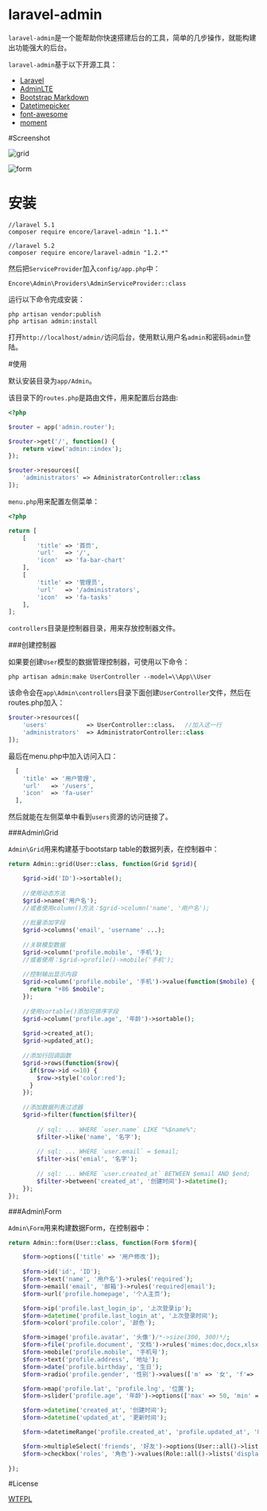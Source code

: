 # laravel-admin

`laravel-admin`是一个能帮助你快速搭建后台的工具，简单的几步操作，就能构建出功能强大的后台。

`laravel-admin`基于以下开源工具：

+ [Laravel](https://laravel.com/)
+ [AdminLTE](https://almsaeedstudio.com/)
+ [Bootstrap Markdown](http://toopay.github.io/bootstrap-markdown/)
+ [Datetimepicker](http://eonasdan.github.io/bootstrap-datetimepicker/)
+ [font-awesome](http://fontawesome.io)
+ [moment](http://momentjs.com/)

#Screenshot

![grid](https://cloud.githubusercontent.com/assets/1479100/12708148/6c4aa9fe-c8d7-11e5-94e4-c8105375a564.png)

![form](https://cloud.githubusercontent.com/assets/1479100/12708198/fc6725a8-c8d7-11e5-876f-5c4f00ded0ff.png)

# 安装

```
//laravel 5.1
composer require encore/laravel-admin "1.1.*"

//laravel 5.2
composer require encore/laravel-admin "1.2.*"
```

然后把`ServiceProvider`加入`config/app.php`中：

```
Encore\Admin\Providers\AdminServiceProvider::class
```

运行以下命令完成安装：

```
php artisan vendor:publish
php artisan admin:install
```

打开`http://localhost/admin/`访问后台，使用默认用户名`admin`和密码`admin`登陆。

#使用

默认安装目录为`app/Admin`。

该目录下的`routes.php`是路由文件，用来配置后台路由:

```php
<?php

$router = app('admin.router');

$router->get('/', function() {
    return view('admin::index');
});

$router->resources([
    'administrators' => AdministratorController::class
]);
```

`menu.php`用来配置左侧菜单：
```php
<?php

return [
    [
        'title' => '首页',
        'url'   => '/',
        'icon'  => 'fa-bar-chart'
    ],
    [
        'title' => '管理员',
        'url'   => '/administrators',
        'icon'  => 'fa-tasks'
    ],
];
```

`controllers`目录是控制器目录，用来存放控制器文件。

###创建控制器

如果要创建`User`模型的数据管理控制器，可使用以下命令：
```
php artisan admin:make UserController --model=\\App\\User
```

该命令会在`app\Admin\controllers`目录下面创建`UserController`文件，然后在routes.php加入：
```php
$router->resources([
    'users'           => UserController::class，  //加入这一行
    'administrators'  => AdministratorController::class
]);
```

最后在menu.php中加入访问入口：

```php
  [
    'title' => '用户管理',
    'url'   => '/users',
    'icon'  => 'fa-user'
  ],
```

然后就能在左侧菜单中看到`users`资源的访问链接了。

###Admin\Grid

`Admin\Grid`用来构建基于bootstarp table的数据列表，在控制器中：

```php
return Admin::grid(User::class, function(Grid $grid){

    $grid->id('ID')->sortable();
    
    //使用动态方法
    $grid->name('用户名');
    //或者使用column()方法：$grid->column('name', '用户名');
    
    //批量添加字段
    $grid->columns('email', 'username' ...);
    
    //关联模型数据
    $grid->column('profile.mobile', '手机');
    //或者使用：$grid->profile()->mobile('手机');
    
    //控制输出显示内容
    $grid->column('profile.mobile', '手机')->value(function($mobile) {
      return "+86 $mobile";
    });
    
    //使用sortable()添加可排序字段
    $grid->column('profile.age', '年龄')->sortable();
    
    $grid->created_at();
    $grid->updated_at();
    
    //添加行回调函数
    $grid->rows(function($row){
      if($row->id <=10) {
        $row->style('color:red');
      }
    });
    
    //添加数据列表过滤器
    $grid->filter(function($filter){
    
        // sql: ... WHERE `user.name` LIKE "%$name%";
        $filter->like('name', '名字');
        
        // sql: ... WHERE `user.email` = $email;
        $filter->is('emial', '名字');
        
        // sql: ... WHERE `user.created_at` BETWEEN $email AND $end;
        $filter->between('created_at', '创建时间')->datetime();
    });
});

```

###Admin\Form

`Admin\Form`用来构建数据Form，在控制器中：

```php
return Admin::form(User::class, function(Form $form){

    $form->options(['title' => '用户修改']);
    
    $form->id('id', 'ID');
    $form->text('name', '用户名')->rules('required');
    $form->email('email', '邮箱')->rules('required|email');
    $form->url('profile.homepage', '个人主页');

    $form->ip('profile.last_login_ip', '上次登录ip');
    $form->datetime('profile.last_login_at', '上次登录时间');
    $form->color('profile.color', '颜色');

    $form->image('profile.avatar', '头像')/*->size(300, 300)*/;
    $form->file('profile.document', '文档')->rules('mimes:doc,docx,xlsx');
    $form->mobile('profile.mobile', '手机号');
    $form->text('profile.address', '地址');
    $form->date('profile.birthday', '生日');
    $form->radio('profile.gender', '性别')->values(['m' => '女', 'f'=> '男']);

    $form->map('profile.lat', 'profile.lng', '位置');
    $form->slider('profile.age', '年龄')->options(['max' => 50, 'min' => 20, 'step' => 1, 'postfix' => '岁']);

    $form->datetime('created_at', '创建时间');
    $form->datetime('updated_at', '更新时间');

    $form->datetimeRange('profile.created_at', 'profile.updated_at', '时间线');

    $form->multipleSelect('friends', '好友')->options(User::all()->lists('name', 'id'));
    $form->checkbox('roles', '角色')->values(Role::all()->lists('display_name', 'id'));
    
});
```

#License

[WTFPL](http://www.wtfpl.net/)
